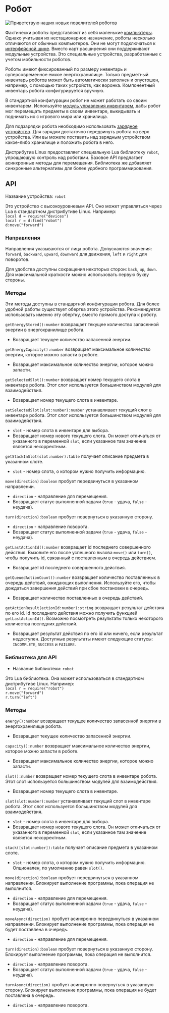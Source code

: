 # Робот
![Приветствую наших новых повелителей роботов](item:better_cc:robot)

Фактически роботы представляют из себя маленькие [компьютеры](../block/computer.md). Однако учитывая их нестационарное назначение, роботы несколько отличаются от обычных компьютеров. Они не могут подключаться к [интерфейсной шине](../block/bus_interface.md). Вместо карт расширения они поддерживают модульные устройства. Это специальные устройства, разработанные с учетом мобильности роботов.

Роботы имеют фиксированный по размеру инвентарь и суперсовременное емкое энергохранилище. Только предметный инвентарь роботов может быть автоматически заполнен и опустошен, например, с помощью таких устройств, как воронка. Компонентный инвентарь робота конфигурируется вручную.

В стандартной конфигурации робот не может работать со своим инвентарем. Используйте [модуль управления инвентарем](inventory_operations_module.md), дабы робот мог перемещать предметы в своем инвентаре, выкидывать и поднимать их с игрового мира или хранилища.

Для подзарядки робота необходимо использовать [зарядное устройство](../block/charger.md). Для зарядки достаточно передвинуть робота на верх устройства. Или вы можете поставить над зарядным устройством какое-либо хранилище и положить робота в него.

Дистрибутив Linux предоставляет специальную Lua библиотеку `robot`, упрощающую контроль над роботами. Базовое API предлагает асинхронные методы для перемещения. Библиотека же добавляет синхронные альтернативы для более удобного программирования.

## API
Название устройства: `robot`

Это устройство с высокоуровневым API. Оно может управляться через Lua в стандартном дистрибутиве Linux. Например:  
`local d = require("devices")`  
`local r = d:find("robot")`  
`d:move("forward")`

### Направления
Направления указываются от лица робота. Допускаются значения: `forward`, `backward`, `upward`, `downward` для движения, `left` и `right` для поворотов.

Для удобства доступны сокращения некоторых сторон: `back`, `up`, `down`. Для максимальной краткости можно использовать первую букву стороны.

### Методы
Эти методы доступны в стандартной конфигурации робота. Для более удобной работы существует обертка этого устройства. Рекомендуется использовать именно эту обертку, вместо прямого доступа к роботу.

`getEnergyStored():number` возвращает текущее количество запасенной энергии в энергохранилище робота.
- Возвращает текущее количество запасенной энергии.

`getEnergyCapacity():number` возвращает максимальное количество энергии, которое можно запасти в роботе.
- Возвращает максимальное количество энергии, которое можно запасти.

`getSelectedSlot():number` возвращает номер текущего слота в инвентаре робота. Этот слот используется большинством модулей для взаимодействия.
- Возвращает номер текущего слота в инвентаре.

`setSelectedSlot(slot:number):number` устанавливает текущий слот в инвентаре робота. Этот слот используется большинством модулей для взаимодействия.
- `slot` - номер слота в инвентаре для выбора.
- Возвращает номер нового текущего слота. Он может отличаться от указанного в переменной `slot`, если указанное там значение является некорректным.

`getStackInSlot(slot:number):table` получает описание предмета в указанном слоте.
- `slot` - номер слота, о котором нужно получить информацию.

`move(direction):boolean` пробует передвинуться в указанном направлении.
- `direction` - направление для перемещения.
- Возвращает статус выполненной задачи (`true` - удача, `false` - неудача).

`turn(direction):boolean` пробует повернуться в указанную сторону.
- `direction` - направление поворота.
- Возвращает статус выполненной задачи (`true` - удача, `false` - неудача).

`getLastActionId():number` возвращает id последнего совершенного действия. Вызовите его после успешного вызова `move()` или `turn()`, чтобы получить id, связанный с поставленным в очередь действием.
- Возвращает id последнего совершенного действия.

`getQueuedActionCount():number` возвращает количество поставленных в очередь действий, ожидающих выполнения. Используйте его, чтобы дождаться завершения действий при сбое постановки в очередь.
- Возвращает количество поставленных в очередь действий.

`getActionResult(actionId:number):string` возвращает результат действия по его id. Id последнего действия можно получить функцией `getLastActionId()`. Возможно посмотреть результаты только некоторого количества последних действий.
- Возвращает результат действия по его id или ничего, если результат недоступен. Доступные результаты имеют следующие статусы: `INCOMPLETE`, `SUCCESS` и `FAILURE`.

### Библиотека для API
- Название библиотеки: `robot`

Это Lua библиотека. Она может использоваться в стандартном дистрибутиве Linux. Например:  
`local r = require("robot")`  
`r.move("forward")`  
`r.turn("left")`

### Методы
`energy():number` возвращает текущее количество запасенной энергии в энергохранилище робота.
- Возвращает текущее количество запасенной энергии.

`capacity():number` возвращает максимальное количество энергии, которое можно запасти в роботе.
- Возвращает максимальное количество энергии, которое можно запасти.

`slot():number` возвращает номер текущего слота в инвентаре робота. Этот слот используется большинством модулей для взаимодействия.
- Возвращает номер текущего слота в инвентаре.

`slot(slot:number):number` устанавливает текущий слот в инвентаре робота. Этот слот используется большинством модулей для взаимодействия.
- `slot` - номер слота в инвентаре для выбора.
- Возвращает номер нового текущего слота. Он может отличаться от указанного в переменной `slot`, если указанное там значение является некорректным.

`stack([slot:number]):table` получает описание предмета в указанном слоте.
- `slot` - номер слота, о котором нужно получить информацию. Опционален, по умолчанию равен `slot()`.

`move(direction):boolean` пробует передвинуться в указанном направлении. Блокирует выполнение программы, пока операция не выполнится.
- `direction` - направление для перемещения.
- Возвращает статус выполненной задачи (`true` - удача, `false` - неудача).

`moveAsync(direction)` пробует асинхронно передвинуться в указанном направлении. Блокирует выполнение программы, пока операция не будет поставлена в очередь.
- `direction` - направление для перемещения.

`turn(direction):boolean` пробует повернуться в указанную сторону. Блокирует выполнение программы, пока операция не выполнится.
- `direction` - направление поворота.
- Возвращает статус выполненной задачи (`true` - удача, `false` - неудача).

`turnAsync(direction)` пробует асинхронно повернуться в указанную сторону. Блокирует выполнение программы, пока операция не будет поставлена в очередь.
- `direction` - направление поворота.
